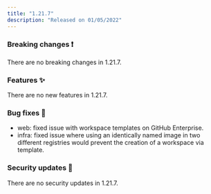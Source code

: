 ```yaml
---
title: "1.21.7"
description: "Released on 01/05/2022"
---
```


### Breaking changes ❗

There are no breaking changes in 1.21.7.

### Features ✨

There are no new features in 1.21.7.

### Bug fixes 🐛

- web: fixed issue with workspace templates on GitHub Enterprise.
- infra: fixed issue where using an identically named image in two different
  registries would prevent the creation of a workspace via template.

### Security updates 🔐

There are no security updates in 1.21.7.
